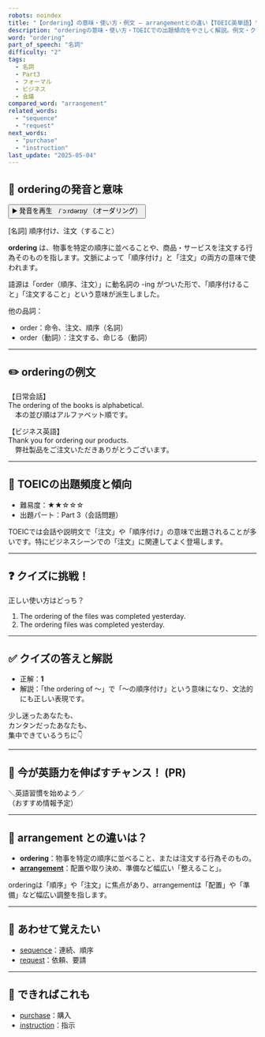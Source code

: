 ```yaml
---
robots: noindex
title: "【ordering】の意味・使い方・例文 ― arrangementとの違い【TOEIC英単語】"
description: "orderingの意味・使い方・TOEICでの出題傾向をやさしく解説。例文・クイズ付きでarrangementとの違いもわかりやすく学べます。"
word: "ordering"
part_of_speech: "名詞"
difficulty: "2"
tags:
  - 名詞
  - Part3
  - フォーマル
  - ビジネス
  - 会議
compared_word: "arrangement"
related_words:
  - "sequence"
  - "request"
next_words:
  - "purchase"
  - "instruction"
last_update: "2025-05-04"
---
```


## 🔰 orderingの発音と意味

<button class="play-audio" onclick="playTTS('ordering')">
  <span class="play-audio-main">
    ▶️ 発音を再生　/ˈɔːrdərɪŋ/
  </span>
  <span class="play-audio-sub">
    （オーダリング）
  </span>
</button>

[名詞] 順序付け、注文（すること）

**ordering** は、物事を特定の順序に並べることや、商品・サービスを注文する行為そのものを指します。文脈によって「順序付け」と「注文」の両方の意味で使われます。

語源は「order（順序、注文）」に動名詞の -ing がついた形で、「順序付けること」「注文すること」という意味が派生しました。

他の品詞：  
- order：命令、注文、順序（名詞）
- order（動詞）：注文する、命じる（動詞）

---

## ✏️ orderingの例文

【日常会話】  
The ordering of the books is alphabetical.  
　本の並び順はアルファベット順です。

【ビジネス英語】  
Thank you for ordering our products.  
　弊社製品をご注文いただきありがとうございます。

---

## 🎯 TOEICの出題頻度と傾向

- 難易度：★★☆☆☆
- 出題パート：Part 3（会話問題）

TOEICでは会話や説明文で「注文」や「順序付け」の意味で出題されることが多いです。特にビジネスシーンでの「注文」に関連してよく登場します。

---

## ❓ クイズに挑戦！

正しい使い方はどっち？

1. The ordering of the files was completed yesterday.  
2. The ordering files was completed yesterday.

---

## ✅ クイズの答えと解説

- 正解：**1**
- 解説：「the ordering of ～」で「～の順序付け」という意味になり、文法的にも正しい表現です。

少し迷ったあなたも、  
カンタンだったあなたも、  
集中できているうちに👇️

---

## 🚀 今が英語力を伸ばすチャンス！ (PR)

<div class="info-center">
＼英語習慣を始めよう／<br>  
（おすすめ情報予定）
</div>

---

## 🤔  arrangement との違いは？

- **ordering**：物事を特定の順序に並べること、または注文する行為そのもの。
- **[arrangement](/word/arrangement/)**：配置や取り決め、準備など幅広い「整えること」。

orderingは「順序」や「注文」に焦点があり、arrangementは「配置」や「準備」など幅広い調整を指します。

---

## 🧩 あわせて覚えたい

- [sequence](/word/sequence/)：連続、順序
- [request](/word/request/)：依頼、要請

---

## 📖 できればこれも

- [purchase](/word/purchase/)：購入
- [instruction](/word/instruction/)：指示

<!-- cvid: aid38_bid13 -->
